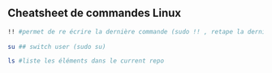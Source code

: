 ## Cheatsheet de commandes Linux

```bash
!! #permet de re écrire la dernière commande (sudo !! , retape la dernière commande avec sudo)#
 
su ## switch user (sudo su)

ls #liste les éléments dans le current repo


 ```